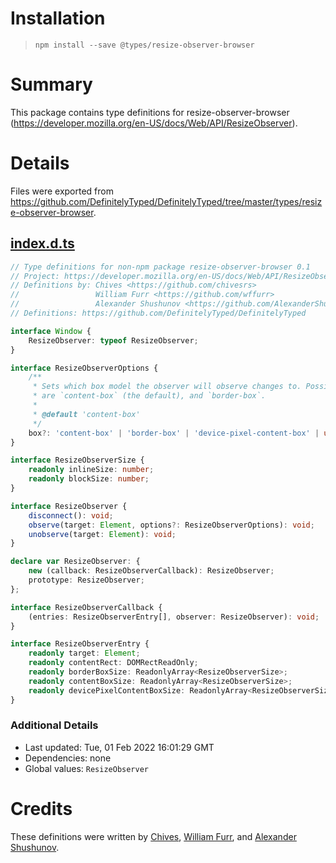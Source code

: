 # Installation
> `npm install --save @types/resize-observer-browser`

# Summary
This package contains type definitions for resize-observer-browser (https://developer.mozilla.org/en-US/docs/Web/API/ResizeObserver).

# Details
Files were exported from https://github.com/DefinitelyTyped/DefinitelyTyped/tree/master/types/resize-observer-browser.
## [index.d.ts](https://github.com/DefinitelyTyped/DefinitelyTyped/tree/master/types/resize-observer-browser/index.d.ts)
````ts
// Type definitions for non-npm package resize-observer-browser 0.1
// Project: https://developer.mozilla.org/en-US/docs/Web/API/ResizeObserver, https://developers.google.com/web/updates/2016/10/resizeobserver, https://wicg.github.io/ResizeObserver/
// Definitions by: Chives <https://github.com/chivesrs>
//                 William Furr <https://github.com/wffurr>
//                 Alexander Shushunov <https://github.com/AlexanderShushunov>
// Definitions: https://github.com/DefinitelyTyped/DefinitelyTyped

interface Window {
    ResizeObserver: typeof ResizeObserver;
}

interface ResizeObserverOptions {
    /**
     * Sets which box model the observer will observe changes to. Possible values
     * are `content-box` (the default), and `border-box`.
     *
     * @default 'content-box'
     */
    box?: 'content-box' | 'border-box' | 'device-pixel-content-box' | undefined;
}

interface ResizeObserverSize {
    readonly inlineSize: number;
    readonly blockSize: number;
}

interface ResizeObserver {
    disconnect(): void;
    observe(target: Element, options?: ResizeObserverOptions): void;
    unobserve(target: Element): void;
}

declare var ResizeObserver: {
    new (callback: ResizeObserverCallback): ResizeObserver;
    prototype: ResizeObserver;
};

interface ResizeObserverCallback {
    (entries: ResizeObserverEntry[], observer: ResizeObserver): void;
}

interface ResizeObserverEntry {
    readonly target: Element;
    readonly contentRect: DOMRectReadOnly;
    readonly borderBoxSize: ReadonlyArray<ResizeObserverSize>;
    readonly contentBoxSize: ReadonlyArray<ResizeObserverSize>;
    readonly devicePixelContentBoxSize: ReadonlyArray<ResizeObserverSize>;
}

````

### Additional Details
 * Last updated: Tue, 01 Feb 2022 16:01:29 GMT
 * Dependencies: none
 * Global values: `ResizeObserver`

# Credits
These definitions were written by [Chives](https://github.com/chivesrs), [William Furr](https://github.com/wffurr), and [Alexander Shushunov](https://github.com/AlexanderShushunov).
